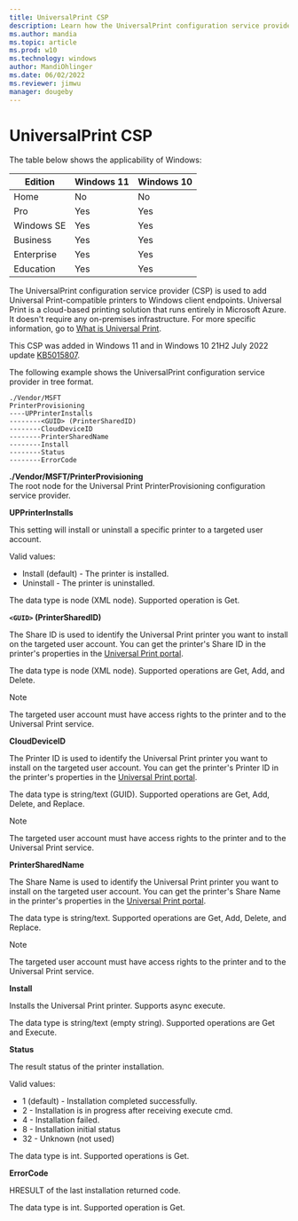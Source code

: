 ```yaml
---
title: UniversalPrint CSP
description: Learn how the UniversalPrint configuration service provider (CSP) is used to install printers on Windows client devices.
ms.author: mandia
ms.topic: article
ms.prod: w10
ms.technology: windows
author: MandiOhlinger
ms.date: 06/02/2022
ms.reviewer: jimwu
manager: dougeby
---
```


# UniversalPrint CSP

The table below shows the applicability of Windows:

|Edition|Windows 11|Windows 10|
|--- |--- |--- |
|Home|No|No|
|Pro|Yes|Yes|
|Windows SE|Yes|Yes|
|Business|Yes|Yes|
|Enterprise|Yes|Yes|
|Education|Yes|Yes|

The UniversalPrint configuration service provider (CSP) is used to add Universal Print-compatible printers to Windows client endpoints. Universal Print is a cloud-based printing solution that runs entirely in Microsoft Azure. It doesn't require any on-premises infrastructure. For more specific information, go to [What is Universal Print](/universal-print/fundamentals/universal-print-whatis).

This CSP was added in Windows 11 and in Windows 10 21H2 July 2022 update [KB5015807](https://support.microsoft.com/topic/july-12-2022-kb5015807-os-builds-19042-1826-19043-1826-and-19044-1826-8c8ea8fe-ec83-467d-86fb-a2f48a85eb41).

The following example shows the UniversalPrint configuration service provider in tree format.

```console
./Vendor/MSFT
PrinterProvisioning
----UPPrinterInstalls
--------<GUID> (PrinterSharedID)
--------CloudDeviceID
--------PrinterSharedName
--------Install
--------Status
--------ErrorCode
```

<a href="" id="PrinterProvisioning"></a>**./Vendor/MSFT/PrinterProvisioning**  
The root node for the Universal Print PrinterProvisioning configuration service provider.

<a href="" id="upprinterinstalls"></a>**UPPrinterInstalls**

This setting will install or uninstall a specific printer to a targeted user account.

Valid values:

- Install (default) - The printer is installed.
- Uninstall - The printer is uninstalled.

The data type is node (XML node). Supported operation is Get.

<a href="" id="guidprintersharedid)"></a>**`<GUID>` (PrinterSharedID)**

The Share ID is used to identify the Universal Print printer you want to install on the targeted user account. You can get the printer's Share ID in the printer's properties in the [Universal Print portal](/universal-print/portal/navigate-up).

The data type is node (XML node). Supported operations are Get, Add, and Delete.

> [!NOTE]
> The targeted user account must have access rights to the printer and to the Universal Print service.

<a href="" id="clouddeviceid"></a>**CloudDeviceID**

The Printer ID is used to identify the Universal Print printer you want to install on the targeted user account. You can get the printer's Printer ID in the printer's properties in the [Universal Print portal](/universal-print/portal/navigate-up).

The data type is string/text (GUID). Supported operations are Get, Add, Delete, and Replace.

> [!NOTE]
> The targeted user account must have access rights to the printer and to the Universal Print service.

<a href="" id="printersharedname"></a>**PrinterSharedName**

The Share Name is used to identify the Universal Print printer you want to install on the targeted user account. You can get the printer's Share Name in the printer's properties in the [Universal Print portal](/universal-print/portal/navigate-up).

The data type is string/text. Supported operations are Get, Add, Delete, and Replace.

> [!NOTE]
> The targeted user account must have access rights to the printer and to the Universal Print service.

<a href="" id="install"></a>**Install**

Installs the Universal Print printer. Supports async execute.

The data type is string/text (empty string). Supported operations are Get and Execute.

<a href="" id="status"></a>**Status**

The result status of the printer installation.

Valid values:

- 1 (default) - Installation completed successfully.
- 2 - Installation is in progress after receiving execute cmd.
- 4 - Installation failed.
- 8 - Installation initial status
- 32 - Unknown (not used)

The data type is int. Supported operations is Get.

<a href="" id="errorcode"></a>**ErrorCode**

HRESULT of the last installation returned code.

The data type is int. Supported operation is Get.
